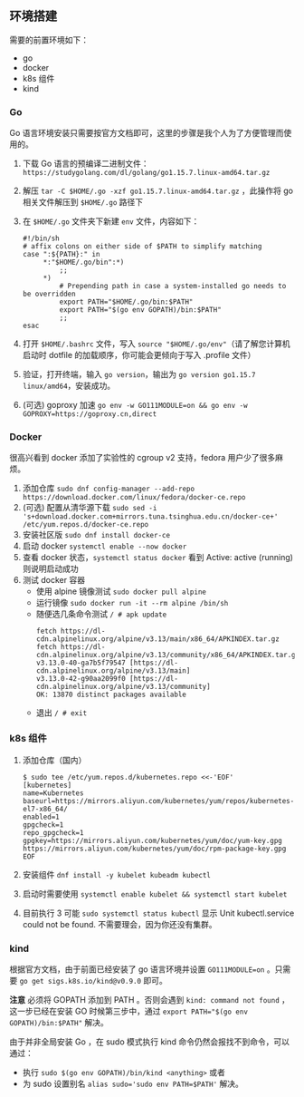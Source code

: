 ## 环境搭建

需要的前置环境如下：

- go
- docker
- k8s 组件
- kind

### Go

Go 语言环境安装只需要按官方文档即可，这里的步骤是我个人为了方便管理而使用的。

1. 下载 Go 语言的预编译二进制文件：`https://studygolang.com/dl/golang/go1.15.7.linux-amd64.tar.gz`
2. 解压 `tar -C $HOME/.go -xzf go1.15.7.linux-amd64.tar.gz` ，此操作将 go 相关文件解压到 `$HOME/.go` 路径下
3. 在 `$HOME/.go` 文件夹下新建 `env` 文件，内容如下：

   ```shell
   #!/bin/sh
   # affix colons on either side of $PATH to simplify matching
   case ":${PATH}:" in
        *:"$HOME/.go/bin":*)
            ;;
        *)
            # Prepending path in case a system-installed go needs to be overridden
            export PATH="$HOME/.go/bin:$PATH"
            export PATH="$(go env GOPATH)/bin:$PATH"
            ;;
   esac
   ```
4. 打开 `$HOME/.bashrc` 文件，写入 `source "$HOME/.go/env"`（请了解您计算机启动时 dotfile 的加载顺序，你可能会更倾向于写入 .profile 文件）
5. 验证，打开终端，输入 `go version`，输出为 `go version go1.15.7 linux/amd64`，安装成功。
6. (可选) goproxy 加速 `go env -w GO111MODULE=on && go env -w GOPROXY=https://goproxy.cn,direct`

### Docker

很高兴看到 docker 添加了实验性的 cgroup v2 支持，fedora 用户少了很多麻烦。 

1. 添加仓库 `sudo dnf config-manager --add-repo https://download.docker.com/linux/fedora/docker-ce.repo`
2. (可选) 配置从清华源下载 `sudo sed -i 's+download.docker.com+mirrors.tuna.tsinghua.edu.cn/docker-ce+' /etc/yum.repos.d/docker-ce.repo`
3. 安装社区版 `sudo dnf install docker-ce`
4. 启动 docker `systemctl enable --now docker`
5. 查看 docker 状态，`systemctl status docker` 看到 Active: active (running) 则说明启动成功
6. 测试 docker 容器 
    - 使用 alpine 镜像测试 `sudo docker pull alpine`
    - 运行镜像 `sudo docker run -it --rm alpine /bin/sh`
    - 随便选几条命令测试 `/ # apk update`
      ```text
      fetch https://dl-cdn.alpinelinux.org/alpine/v3.13/main/x86_64/APKINDEX.tar.gz
      fetch https://dl-cdn.alpinelinux.org/alpine/v3.13/community/x86_64/APKINDEX.tar.gz
      v3.13.0-40-ga7b5f79547 [https://dl-cdn.alpinelinux.org/alpine/v3.13/main]
      v3.13.0-42-g90aa2099f0 [https://dl-cdn.alpinelinux.org/alpine/v3.13/community]
      OK: 13870 distinct packages available
      ```
    - 退出 `/ # exit`
    
### k8s 组件

1. 添加仓库（国内）

   ```
   $ sudo tee /etc/yum.repos.d/kubernetes.repo <<-'EOF'
   [kubernetes]
   name=Kubernetes
   baseurl=https://mirrors.aliyun.com/kubernetes/yum/repos/kubernetes-el7-x86_64/
   enabled=1
   gpgcheck=1
   repo_gpgcheck=1
   gpgkey=https://mirrors.aliyun.com/kubernetes/yum/doc/yum-key.gpg https://mirrors.aliyun.com/kubernetes/yum/doc/rpm-package-key.gpg
   EOF
   ```
2. 安装组件 `dnf install -y kubelet kubeadm kubectl`
3. 启动时需要使用 `systemctl enable kubelet && systemctl start kubelet`
4. 目前执行 3 可能 `sudo systemctl status kubectl` 显示 Unit kubectl.service could not be found. 不需要理会，因为你还没有集群。
     
### kind

根据官方文档，由于前面已经安装了 go 语言环境并设置 `GO111MODULE=on` 。只需要 `go get sigs.k8s.io/kind@v0.9.0` 即可。

**注意** 必须将 GOPATH 添加到 PATH 。否则会遇到 `kind: command not found` ，这一步已经在安装 GO 时候第三步中，通过 `export PATH="$(go env GOPATH)/bin:$PATH"` 解决。

由于并非全局安装 Go ，在 sudo 模式执行 kind 命令仍然会报找不到命令，可以通过：

- 执行 `sudo $(go env GOPATH)/bin/kind <anything>` 或者
- 为 sudo 设置别名 `alias sudo='sudo env PATH=$PATH'` 解决。

